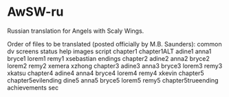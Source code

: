 # AwSW-ru
Russian translation for Angels with Scaly Wings.

Order of files to be translated (posted officially by M.B. Saunders):
common
dv
screens
status
help
images
script
chapter1
chapter1ALT
adine1
anna1
bryce1
lorem1
remy1
xsebastian
endings
chapter2
adine2
anna2
bryce2
lorem2
remy2
xemera
xzhong
chapter3
adine3
anna3
bryce3
lorem3
remy3
xkatsu
chapter4
adine4
anna4
bryce4
lorem4
remy4
xkevin
chapter5
chapter5evilending
dine5
anna5
bryce5
lorem5
remy5
chapter5trueending
achievements
sec
